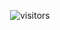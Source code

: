 <div class="text-center">

![visitors](https://visitor-badge.glitch.me/badge?page_id=mdnuruzzamanKALLOL&left_color=green&right_color=red)

</div>
<style>
.text-center {
    display: flex;
    justify-content: center;
}
</style>
